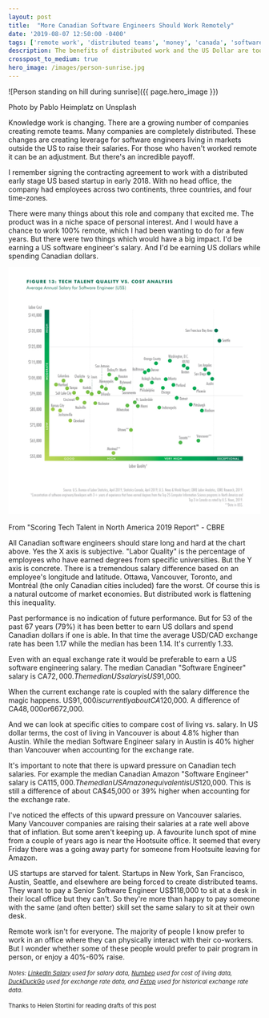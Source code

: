 ```yaml
---
layout: post
title:  "More Canadian Software Engineers Should Work Remotely"
date: '2019-08-07 12:50:00 -0400'
tags: ['remote work', 'distributed teams', 'money', 'canada', 'software engineering']
description: The benefits of distributed work and the US Dollar are too good to pass up.
crosspost_to_medium: true
hero_image: /images/person-sunrise.jpg
---
```

![Person standing on hill during sunrise]({{ page.hero_image }})
<p class="caption">Photo by Pablo Heimplatz on Unsplash</p>

Knowledge work is changing. There are a growing number of companies creating remote teams. Many companies are completely distributed. These changes are creating leverage for software engineers living in markets outside the US to raise their salaries. For those who haven't worked remote it can be an adjustment. But there's an incredible payoff.

I remember signing the contracting agreement to work with a distributed early stage US based startup in early 2018. With no head office, the company had employees across two continents, three countries, and four time-zones.

There were many things about this role and company that excited me. The product was in a niche space of personal interest. And I would have a chance to work 100% remote, which I had been wanting to do for a few years. But there were two things which would have a big impact. I'd be earning a US software engineer's salary. And I'd be earning US dollars while spending Canadian dollars.

![Tech Quality vs Cost](/images/tech-talent-quality-vs-cost-2019.jpg)
<p class="caption">From "Scoring Tech Talent in North America 2019 Report" - CBRE</p>

All Canadian software engineers should stare long and hard at the chart above. Yes the X axis is subjective. "Labor Quality" is the percentage of employees who have earned degrees from specific universities. But the Y axis is concrete. There is a tremendous salary difference based on an employee's longitude and latitude. Ottawa, Vancouver, Toronto, and Montréal (the only Canadian cities included) fare the worst. Of course this is a natural outcome of market economies. But distributed work is flattening this inequality.

Past performance is no indication of future performance. But for 53 of the past 67 years (79%) it has been better to earn US dollars and spend Canadian dollars if one is able. In that time the average USD/CAD exchange rate has been 1.17 while the median has been 1.14. It's currently 1.33.

Even with an equal exchange rate it would be preferable to earn a US software engineering salary. The median Canadian "Software Engineer" salary is CA$72,000. The median US salary is US$91,000.

When the current exchange rate is coupled with the salary difference the magic happens. US$91,000 is currently about CA$120,000. A difference of CA$48,000 or 66% relative to CA$72,000.

And we can look at specific cities to compare cost of living vs. salary. In US dollar terms, the cost of living in Vancouver is about 4.8% higher than Austin. While the median Software Engineer salary in Austin is 40% higher than Vancouver when accounting for the exchange rate.

It's important to note that there is upward pressure on Canadian tech salaries. For example the median Canadian Amazon "Software Engineer" salary is CA$115,000. The median US Amazon equivalent is US$120,000. This is still a difference of about CA$45,000 or 39% higher when accounting for the exchange rate.

I've noticed the effects of this upward pressure on Vancouver salaries. Many Vancouver companies are raising their salaries at a rate well above that of inflation. But some aren't keeping up. A favourite lunch spot of mine from a couple of years ago is near the Hootsuite office. It seemed that every Friday there was a going away party for someone from Hootsuite leaving for Amazon.

US startups are starved for talent. Startups in New York, San Francisco, Austin, Seattle, and elsewhere are being forced to create distributed teams. They want to pay a Senior Software Engineer US$118,000 to sit at a desk in their local office but they can't. So they're more than happy to pay someone with the same (and often better) skill set the same salary to sit at their own desk.

Remote work isn't for everyone. The majority of people I know prefer to work in an office where they can physically interact with their co-workers. But I wonder whether some of these people would prefer to pair program in person, or enjoy a 40%-60% raise.

<small>_Notes: [LinkedIn Salary](https://www.linkedin.com/salary/) used for salary data, [Numbeo](https://www.numbeo.com) used for cost of living data, [DuckDuckGo](https://duckduckgo.com) used for exchange rate data, and [Fxtop](https://fxtop.com/en/historical-exchange-rates.php?YA=1&C1=USD&C2=CAD&A=1&YYYY1=1953&MM1=01&DD1=01&YYYY2=2019&MM2=07&DD2=24&LANG=en) used for historical exchange rate data._</small>

<small>Thanks to Helen Stortini for reading drafts of this post</small>